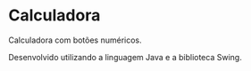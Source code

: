 # Calculadora
Calculadora com botões numéricos.

Desenvolvido utilizando a linguagem Java e a biblioteca Swing.
